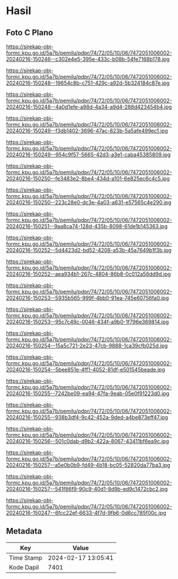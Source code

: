 # Hasil

## Foto C Plano

https://sirekap-obj-formc.kpu.go.id/5a7b/pemilu/pdpr/74/72/05/10/06/7472051006002-20240216-150246--c302e4e5-395e-433c-b08b-54fe7168b178.jpg

https://sirekap-obj-formc.kpu.go.id/5a7b/pemilu/pdpr/74/72/05/10/06/7472051006002-20240216-150248--19654c8b-c751-429c-a92d-5b324184c87e.jpg

https://sirekap-obj-formc.kpu.go.id/5a7b/pemilu/pdpr/74/72/05/10/06/7472051006002-20240216-150248--4a0d1efe-a98d-4a34-a9d4-288d423454b4.jpg

https://sirekap-obj-formc.kpu.go.id/5a7b/pemilu/pdpr/74/72/05/10/06/7472051006002-20240216-150249--f3db1402-3696-47ac-823b-5a5afe499ec1.jpg

https://sirekap-obj-formc.kpu.go.id/5a7b/pemilu/pdpr/74/72/05/10/06/7472051006002-20240216-150249--954c9f57-5665-42d3-a3e1-caba45385809.jpg

https://sirekap-obj-formc.kpu.go.id/5a7b/pemilu/pdpr/74/72/05/10/06/7472051006002-20240216-150250--fe3483e2-8be4-434d-a101-6e825ec6c4c5.jpg

https://sirekap-obj-formc.kpu.go.id/5a7b/pemilu/pdpr/74/72/05/10/06/7472051006002-20240216-150250--223c28e0-dc3e-4a03-a631-e57565c4e290.jpg

https://sirekap-obj-formc.kpu.go.id/5a7b/pemilu/pdpr/74/72/05/10/06/7472051006002-20240216-150251--9aa8ca74-128d-435b-8098-61de1b145363.jpg

https://sirekap-obj-formc.kpu.go.id/5a7b/pemilu/pdpr/74/72/05/10/06/7472051006002-20240216-150252--5d4423d2-bd52-4208-a53b-45a7649b1f3b.jpg

https://sirekap-obj-formc.kpu.go.id/5a7b/pemilu/pdpr/74/72/05/10/06/7472051006002-20240216-150252--aea934b1-267c-4804-86b8-0c012a56dd9d.jpg

https://sirekap-obj-formc.kpu.go.id/5a7b/pemilu/pdpr/74/72/05/10/06/7472051006002-20240216-150253--5935b565-999f-4bb0-91ea-745e60756fa0.jpg

https://sirekap-obj-formc.kpu.go.id/5a7b/pemilu/pdpr/74/72/05/10/06/7472051006002-20240216-150253--95c7c49c-0046-434f-a9b0-1f796e369814.jpg

https://sirekap-obj-formc.kpu.go.id/5a7b/pemilu/pdpr/74/72/05/10/06/7472051006002-20240216-150254--15a5c721-2e23-47cb-9888-1ca39cfb025d.jpg

https://sirekap-obj-formc.kpu.go.id/5a7b/pemilu/pdpr/74/72/05/10/06/7472051006002-20240216-150254--5bee851e-4ff1-4052-81df-e501545beade.jpg

https://sirekap-obj-formc.kpu.go.id/5a7b/pemilu/pdpr/74/72/05/10/06/7472051006002-20240216-150255--7242be09-ea94-47fa-9eab-05e0f91223d0.jpg

https://sirekap-obj-formc.kpu.go.id/5a7b/pemilu/pdpr/74/72/05/10/06/7472051006002-20240216-150255--938b3df4-9c42-452a-9ded-a4be873eff47.jpg

https://sirekap-obj-formc.kpu.go.id/5a7b/pemilu/pdpr/74/72/05/10/06/7472051006002-20240216-150256--501c0dab-d9b2-422a-8067-43411bf6ea9c.jpg

https://sirekap-obj-formc.kpu.go.id/5a7b/pemilu/pdpr/74/72/05/10/06/7472051006002-20240216-150257--a5e0b0b9-fd49-4b18-bc05-52820da77ba3.jpg

https://sirekap-obj-formc.kpu.go.id/5a7b/pemilu/pdpr/74/72/05/10/06/7472051006002-20240216-150257--541f86f9-90c9-40d1-8d9b-ed9c1472cbc2.jpg

https://sirekap-obj-formc.kpu.go.id/5a7b/pemilu/pdpr/74/72/05/10/06/7472051006002-20240216-150247--6fcc22ef-6633-4f7d-9fb6-0d6cc785f00c.jpg


## Metadata

| Key        | Value               |
| ---------- | ------------------- |
| Time Stamp | 2024-02-17 13:05:41 |
| Kode Dapil | 7401                |



